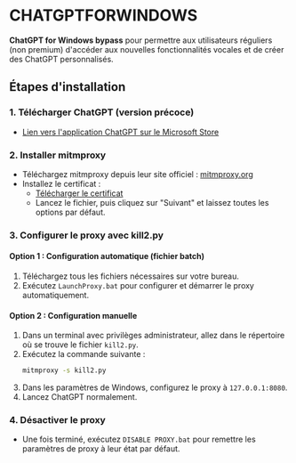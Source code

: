 
# CHATGPTFORWINDOWS
**ChatGPT for Windows bypass** pour permettre aux utilisateurs réguliers (non premium) d'accéder aux nouvelles fonctionnalités vocales et de créer des ChatGPT personnalisés.

## Étapes d'installation

### 1. Télécharger ChatGPT (version précoce)

- [Lien vers l'application ChatGPT sur le Microsoft Store](https://apps.microsoft.com/detail/9nt1r1c2hh7j?hl)

### 2. Installer mitmproxy

- Téléchargez mitmproxy depuis leur site officiel : [mitmproxy.org](https://www.mitmproxy.org/)
- Installez le certificat :
  - [Télécharger le certificat](https://github.com/guilatoffi/CHATGPTFORWINDOWS/blob/main/mitmproxy-ca-cert.p12)
  - Lancez le fichier, puis cliquez sur "Suivant" et laissez toutes les options par défaut.

### 3. Configurer le proxy avec kill2.py

#### Option 1 : Configuration automatique (fichier batch)

1. Téléchargez tous les fichiers nécessaires sur votre bureau.
2. Exécutez `LaunchProxy.bat` pour configurer et démarrer le proxy automatiquement.

#### Option 2 : Configuration manuelle

1. Dans un terminal avec privilèges administrateur, allez dans le répertoire où se trouve le fichier `kill2.py`.
2. Exécutez la commande suivante :
   ```bash
   mitmproxy -s kill2.py
   ```
3. Dans les paramètres de Windows, configurez le proxy à `127.0.0.1:8080`.
4. Lancez ChatGPT normalement.

### 4. Désactiver le proxy

- Une fois terminé, exécutez `DISABLE PROXY.bat` pour remettre les paramètres de proxy à leur état par défaut.
